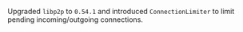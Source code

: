 Upgraded `libp2p` to `0.54.1` and introduced `ConnectionLimiter` to limit pending incoming/outgoing connections.